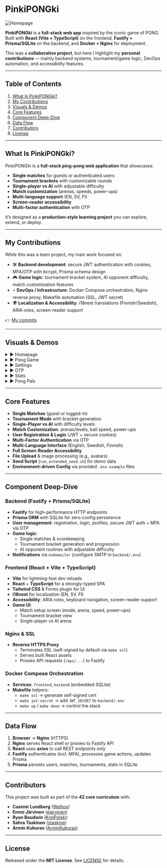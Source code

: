 # PinkiPONGki  

![Homepage](https://github.com/user-attachments/assets/7c0e21ab-4517-4db3-892f-a6c08ab1acc7)  

**PinkiPONGki** is a **full-stack web app** inspired by the iconic game of PONG.  
Built with **React (Vite + TypeScript)** on the frontend, **Fastify + Prisma/SQLite** on the backend, and **Docker + Nginx** for deployment.  

This was a **collaborative project**, but here I highlight my **personal contributions** — mainly backend systems, tournament/game logic, DevOps automation, and accessibility features.  

---

## Table of Contents  

1. [What Is PinkiPONGki?](#what-is-pinkipongki)  
2. [My Contributions](#my-contributions)  
3. [Visuals & Demos](#visuals--demos)  
4. [Core Features](#core-features)  
5. [Component Deep-Dive](#component-deep-dive)  
6. [Data Flow](#data-flow)  
7. [Contributors](#contributors)  
8. [License](#license)  

---

## What Is PinkiPONGki?  

PinkiPONGki is a **full-stack ping-pong web application** that showcases:  

- **Single matches** for guests or authenticated users  
- **Tournament brackets** with customizable rounds  
- **Single-player vs AI** with adjustable difficulty  
- **Match customization** (arenas, speeds, power-ups)  
- **Multi-language support** (EN, SV, FI)  
- **Screen-reader accessibility**  
- **Multi-factor authentication** with OTP  

It’s designed as a **production-style learning project** you can explore, extend, or deploy.  

---

## My Contributions  

While this was a team project, my main work focused on:  

- 🛠 **Backend development**: secure JWT authentication with cookies, MFA/OTP with bcrypt, Prisma schema design  
- 🎮 **Game logic**: tournament bracket system, AI opponent difficulty, match customization features  
- ⚡ **DevOps / Infrastructure**: Docker Compose orchestration, Nginx reverse proxy, Makefile automation (SSL, JWT secret)  
- 🌍 **Localization & Accessibility**: i18next translations (Finnish/Swedish), ARIA roles, screen-reader support  

👉 [My commits](https://github.com/Welhox/PinkiPONGki/commits?author=Welhox)  

---

## Visuals & Demos  

<details>
  <summary>▶️ Homepage</summary>
  
  ![Homepage](https://github.com/user-attachments/assets/7c0e21ab-4517-4db3-892f-a6c08ab1acc7)
</details>

<details>
  <summary>▶️ Pong Game</summary>
  
  ![Pong Game](https://github.com/user-attachments/assets/6a405ab4-fe1f-4d0a-bf50-4b238300687d)
</details>

<details>
  <summary>▶️ Settings</summary>
  
  ![Settings](https://github.com/user-attachments/assets/a8180969-6ee9-4b3b-ab18-937c8b92eb1c)
</details>

<details>
  <summary>▶️ OTP</summary>
  
  ![OTP](https://github.com/user-attachments/assets/c61e4be8-2149-4174-a3b1-17788550962f)
</details>

<details>
  <summary>▶️ Stats</summary>
  
  ![Stats](https://github.com/user-attachments/assets/699144a9-1478-4d3f-9559-546c371c4eb5)
</details>

<details>
  <summary>▶️ Pong Pals</summary>
  
  ![Pong Pals](https://github.com/user-attachments/assets/45608c0f-ab1e-4517-aa29-8433619c061e)
</details>

---

## Core Features  

- **Single Matches** (guest or logged-in)  
- **Tournament Mode** with bracket generation  
- **Single-Player vs AI** with difficulty levels  
- **Match Customization**: arenas/levels, ball speed, power-ups  
- **User Registration & Login** (JWT + secure cookies)  
- **Multi-Factor Authentication** via OTP  
- **Multi-Language Interface** (English, Swedish, Finnish)  
- **Full Screen-Reader Accessibility**  
- **File Upload** & image processing (e.g., avatars)  
- **Seed Script** (`run_extended_seed.sh`) for demo data  
- **Environment-driven Config** via provided `.env.example` files  

---

## Component Deep-Dive  

### Backend (Fastify + Prisma/SQLite)  

- **Fastify** for high-performance HTTP endpoints  
- **Prisma ORM** with SQLite for zero-config persistence  
- **User management**: registration, login, profiles, secure JWT auth + MFA via OTP  
- **Game logic**:  
  - Single matches & scorekeeping  
  - Tournament bracket generation and progression  
  - AI opponent routines with adjustable difficulty  
- **Notifications** via `nodemailer` (configure SMTP in `backend/.env`)  

### Frontend (React + Vite + TypeScript)  

- **Vite** for lightning-fast dev reloads  
- **React** + **TypeScript** for a strongly-typed SPA  
- **Tailwind CSS** & Forms plugin for UI  
- **i18next** for localization (EN, SV, FI)  
- **Accessibility**: ARIA roles, keyboard navigation, screen-reader support  
- **Game UI**:  
  - Match setup screen (mode, arena, speed, power-ups)  
  - Tournament bracket view  
  - Single-player vs AI arena  

### Nginx & SSL  

- **Reverse HTTPS Proxy**  
  - Terminates SSL (self-signed by default via `make ssl`)  
  - Serves built React assets  
  - Proxies API requests (`/api/...`) to Fastify  

### Docker Compose Orchestration  

- **Services**: `frontend`, `backend` (embedded SQLite)  
- **Makefile** helpers:  
  - `make ssl` → generate self-signed cert  
  - `make jwt-secret` → add `JWT_SECRET` to `backend/.env`  
  - `make up` / `make down` → control the stack  

---

## Data Flow  

1. **Browser** → **Nginx** (HTTPS)  
2. **Nginx** serves React shell or proxies to Fastify API  
3. **React** uses **axios** to call REST endpoints only  
4. **Fastify** authenticates (incl. MFA), processes game actions, updates Prisma  
5. **Prisma** persists users, matches, tournaments, stats in SQLite  

---

## Contributors  

This project was built as part of the **42 core curriculum** with:  

- **Casimir Lundberg** ([Welhox](https://github.com/Welhox))  
- **Emmi Järvinen** ([ejarvinen](https://github.com/ejarvinen))  
- **Ryan Boudwin** ([KrolPolski](https://github.com/KrolPolski))  
- **Sahra Taskinen** ([staskine](https://github.com/staskine))  
- **Armin Kuburas** ([ArminKuburas](https://github.com/ArminKuburas))  

---

## License  

Released under the **MIT License**. See [LICENSE](LICENSE) for details.  
